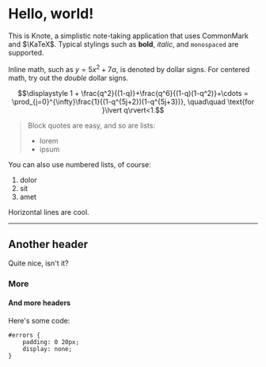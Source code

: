 Hello, world!
============

This is Knote, a simplistic note-taking application that uses CommonMark and $\KaTeX$. Typical stylings such as **bold**, *italic*, and `monospaced` are supported.

Inline math, such as $y = 5x^2 +7\alpha$, is denoted by dollar signs. For centered math, try out the *double* dollar signs.

$$\displaystyle 1 +  \frac{q^2}{(1-q)}+\frac{q^6}{(1-q)(1-q^2)}+\cdots = \prod_{j=0}^{\infty}\frac{1}{(1-q^{5j+2})(1-q^{5j+3})}, \quad\quad \text{for }\lvert q\rvert<1.$$
> Block quotes are easy, and so are lists:
> * lorem
> * ipsum

You can also use numbered lists, of course:
1. dolor
2. sit
3. amet

Horizontal lines are cool.
***
## Another header
Quite nice, isn't it?
### More
#### And more headers

Here's some code:
~~~
#errors {
    padding: 0 20px;
    display: none;
}
~~~